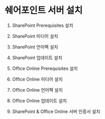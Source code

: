 # 쉐어포인트 서버 설치

1. SharePoint Prerequisites 설치

2. SharePoint 미디어 설치

3. SharePoint 언어팩 설치

4. SharePoint 업데이트 설치

5. Office Online Prerequisites 설치

6. Office Online 미디어 설치

7. Office Online 언어팩 설치

8. Office Online 업데이트 설치

9. SharePoint & Office Online 서버 인증서 설치
